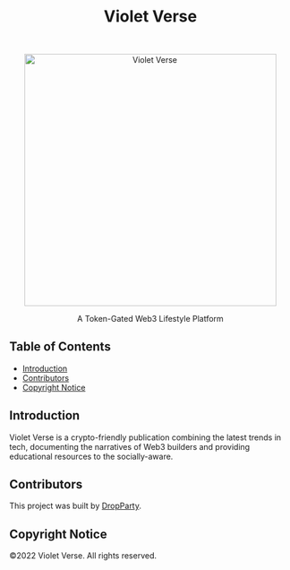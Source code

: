 <h1 align="center"> Violet Verse</h1> <br>
<p align="center">
  <a href="https://violetverse.io/">
    <img alt="Violet Verse" title="Violet Verse" src="https://i.imgur.com/lJ8R4lq.png" width="450">
  </a>
</p>

<p align="center">
  A Token-Gated Web3 Lifestyle Platform 
</p>

<!-- START doctoc generated TOC please keep comment here to allow auto update -->
<!-- DON'T EDIT THIS SECTION, INSTEAD RE-RUN doctoc TO UPDATE -->
## Table of Contents

- [Introduction](#introduction)
- [Contributors](#contributors)
- [Copyright Notice](#acknowledgments)

<!-- END doctoc generated TOC please keep comment here to allow auto update -->

## Introduction
Violet Verse is a crypto-friendly publication combining the latest trends in tech, documenting the narratives of Web3 builders and providing educational resources to the socially-aware. 

## Contributors

This project was built by [DropParty](https://github.com/Rover-Labs).

## Copyright Notice

©2022 Violet Verse. All rights reserved.
